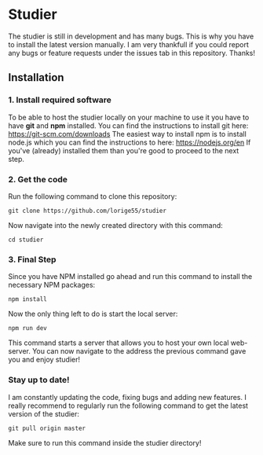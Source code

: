 # Studier

The studier is still in development and has many bugs. This is why you have to install the latest version manually. I am very thankfull if you could report any bugs or feature requests under the issues tab in this repository. Thanks!

## Installation

### 1. Install required software

To be able to host the studier locally on your machine to use it you have to have **git** and **npm** installed.
You can find the instructions to install git here: https://git-scm.com/downloads
The easiest way to install npm is to install node.js which you can find the instructions to here: https://nodejs.org/en
If you've (already) installed them than you're good to proceed to the next step.

### 2. Get the code

Run the following command to clone this repository:

```
git clone https://github.com/lorige55/studier
```

Now navigate into the newly created directory with this command:

```
cd studier
```

### 3. Final Step

Since you have NPM installed go ahead and run this command to install the necessary NPM packages:

```
npm install
```

Now the only thing left to do is start the local server:

```
npm run dev
```

This command starts a server that allows you to host your own local web-server. You can now navigate to the address the previous command gave you and enjoy studier!

### Stay up to date!

I am constantly updating the code, fixing bugs and adding new features. I really recommend to regularly run the following command to get the latest version of the studier:

```
git pull origin master
```

Make sure to run this command inside the studier directory!
